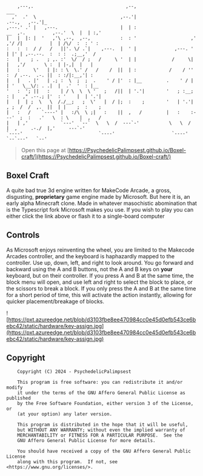 ```plaintext                                                                                                     
    ,---,.                                  ,--,                                                   ___     
  ,'  .'  \                               ,--.'|                                         .--.,   ,--.'|_   
,---.' .' |   ,---.                       |  | :                      __  ,-.          ,--.'  \  |  | :,'  
|   |  |: |  '   ,'\ ,--,  ,--,           :  : '                    ,' ,'/ /|          |  | /\/  :  : ' :  
:   :  :  / /   /   ||'. \/ .`|    ,---.  |  ' |              ,---. '  | |' | ,--.--.  :  : :  .;__,'  /   
:   |    ; .   ; ,. :'  \/  / ;   /     \ '  | |             /     \|  |   ,'/       \ :  | |-,|  |   |    
|   :     \'   | |: : \  \.' /   /    /  ||  | :            /    / ''  :  / .--.  .-. ||  : :/|:__,'| :    
|   |   . |'   | .; :  \  ;  ;  .    ' / |'  : |__         .    ' / |  | '   \__\/: . .|  |  .'  '  : |__  
'   :  '; ||   :    | / \  \  \ '   ;   /||  | '.'|        '   ; :__;  : |   ," .--.; |'  : '    |  | '.'| 
|   |  | ;  \   \  /./__;   ;  \'   |  / |;  :    ;        '   | '.'|  , ;  /  /  ,.  ||  | |    ;  :    ; 
|   :   /    `----' |   :/\  \ ;|   :    ||  ,   /         |   :    :---'  ;  :   .'   \  : \    |  ,   /  
|   | ,'            `---'  `--`  \   \  /  ---`-'           \   \  /       |  ,     .-./  |,'     ---`-'   
`----'                            `----'                     `----'         `--`---'   `--'                
```                                                                                          
> Open this page at [https://PsychedelicPalimpsest.github.io/Boxel-craft/](https://PsychedelicPalimpsest.github.io/Boxel-craft/)


## Boxel Craft

A quite bad true 3d engine written for MakeCode Arcade, a gross, disgusting, **proprietary** game engine made by Microsoft. But here it is, an early alpha Minecraft clone. Made in whatever masochistic abomination that is the Typescript fork Microsoft makes you use. If you wish to play you can either click the link above or flash it to a single-board computer

## Controls

As Microsoft enjoys reinventing the wheel, you are limited to the Makecode Arcades controller, and the keyboard is haphazardly mapped to the controller. Use up, down, left, and right to look around. You go forward and backward using the A and B buttons, not the A and B keys on **your** keyboard, but on their controller. If you press A and B at the same time, the block menu will open, and use left and right to select the block to place, or the scissors to break a block. If you only press the A and B at the same time for a short period of time, this will activate the action instantly, allowing for quicker placement/breakage of blocks. 

![https://pxt.azureedge.net/blob/d3103fbe8ee470984cc0e45d0efb543ce6bebc42/static/hardware/key-assign.jpg](https://pxt.azureedge.net/blob/d3103fbe8ee470984cc0e45d0efb543ce6bebc42/static/hardware/key-assign.jpg)

## Copyright

```plaintext
    Copyright (C) 2024 - PsychedelicPalimpsest

    This program is free software: you can redistribute it and/or modify
    it under the terms of the GNU Affero General Public License as published
    by the Free Software Foundation, either version 3 of the License, or
    (at your option) any later version.

    This program is distributed in the hope that it will be useful,
    but WITHOUT ANY WARRANTY; without even the implied warranty of
    MERCHANTABILITY or FITNESS FOR A PARTICULAR PURPOSE.  See the
    GNU Affero General Public License for more details.

    You should have received a copy of the GNU Affero General Public License
    along with this program.  If not, see <https://www.gnu.org/licenses/>.
```
